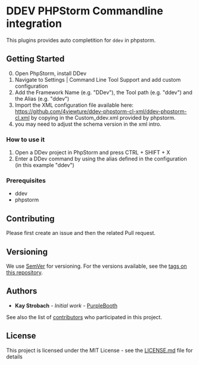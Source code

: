 # DDEV PHPStorm Commandline integration

This plugins provides auto completition for `ddev` in phpstorm.  

## Getting Started

0. Open PhpStorm, install DDev
1. Navigate to Settings | Command Line Tool Support and add custom configuration
2. Add the Framework Name (e.g. "DDev"), the Tool path (e.g. "ddev") and the Alias (e.g. "ddev")
3. Import the XML configuration file available here: https://github.com/4viewture/ddev-phpstorm-cl-xml/ddev-phpstorm-cl.xml by copying in the Custom_ddev.xml provided by phpstorm.
4. you may need to adjust the schema version in the xml intro.

### How to use it

1. Open a DDev project in PhpStorm and press CTRL + SHIFT + X
3. Enter a DDev command by using the alias defined in the configuration (in this example "ddev")

### Prerequisites

* ddev
* phpstorm


## Contributing

Please first create an issue and then the related Pull request. 

## Versioning

We use [SemVer](http://semver.org/) for versioning. For the versions available, see the [tags on this repository](https://github.com/your/project/tags). 

## Authors

* **Kay Strobach** - *Initial work* - [PurpleBooth](https://github.com/kaystrobach)

See also the list of [contributors](https://github.com/4viewture/ddev-phpstorm-cl-xml/contributors) who participated in this project.

## License

This project is licensed under the MIT License - see the [LICENSE.md](LICENSE.md) file for details